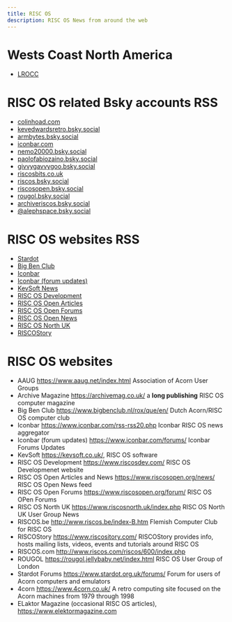 ```yaml
---
title: RISC OS
description: RISC OS News from around the web
---
```


# Wests Coast North America

- [LROCC](https://left-coast-risc-os-computer-club.github.io/posts.xml "Left Coasts RISC OS Computer Club")

# RISC OS related Bsky accounts RSS

- [colinhoad.com](https://bsky.app/profile/did:plc:fspcx32r4ektlhvhf6e7goh2/rss "Colin Hoad on Bsky")
- [kevedwardsretro.bsky.social](https://bsky.app/profile/did:plc:io6owsze2yxsfsl2cd7znmik/rss "Kevin Edwards on Bsky")
- [armbytes.bsky.social](https://bsky.app/profile/did:plc:dwfxyvdv4do6nh2nxpeuhchh/rss "ARM Bytes on Bsky")
- [iconbar.com](https://bsky.app/profile/did:plc:gu36an7j4b2ck74blgn5eox6/rss "IconBar on Bsky")
- [nemo20000.bsky.social](https://bsky.app/profile/did:plc:iimd7g74rssohysfgvdvgkmn/rss "Nemo 2000 on Bsky")
- [paolofabiozaino.bsky.social](https://bsky.app/profile/did:plc:rkxyi6vbupvkgetuir5ljywn/rss "Paolo Fabio Zaino on Bsky")
- [givvygavvygoo.bsky.social](https://bsky.app/profile/did:plc:u6srdtx7nxcymlrozzxkj234/rss "Gavin Crawford on Bsky")
- [riscosbits.co.uk](https://bsky.app/profile/did:plc:la2htv4hkumsun6qyecwejli/rss "RISCOSBits on Bsky")
- [riscos.bsky.social](https://bsky.app/profile/did:plc:5ugs4tgjdxjxjvxhmdpza2fq/rss "RISC OS on Bsky")
- [riscosopen.bsky.social](https://bsky.app/profile/did:plc:e3k7odasqhsg6xfgfkvovpsb/rss "RISC OS Open on Bsky")
- [rougol.bsky.social](https://bsky.app/profile/did:plc:qc7wakonwzdm2lqkgax4zatd/rss "RISC OS London on Bsky")
- [archiveriscos.bsky.social](https://bsky.app/profile/did:plc:3nemd4ccpca5uxluat5znw4s/rss "Archive Magazine on Bsky")
- [@alephspace.bsky.social](https://bsky.app/profile/did:plc:6e6hyubsieooaqyrh4smwbm5/rss "Tom Pickering on Bsky")
    
# RISC OS websites RSS

- [Stardot](https://www.stardot.org.uk/forums/app.php/feed?sid=a587d6d194b8e612ce7b499bad9b3b36 "Acorn Computer Users forum")
- [Big Ben Club](https://www.bigbenclub.nl/feed/ "Dutch RISC OS computer club")
- [Iconbar](https://www.iconbar.com/rss-rss20.php "Iconbar RISC OS news aggregator")
- [Iconbar (forum updates)](https://www.iconbar.com/forums/rss-rss20.php "Iconbar Forums Updates")
- [KevSoft News](https://kevsoft.wordpress.com/feed/ "KevSoft News")
- [RISC OS Development](https://www.riscosdev.com/feed/ "RISC OS Developmenet website")
- [RISC OS Open Articles](https://www.riscosopen.org/news/xml/rss20/feed/feed.xml.rss20 "RISC OS Open Articles feed")
- [RISC OS Open Forums](https://www.riscosopen.org/forum/posts.rss "RISC OS OPen Forums")
- [RISC OS Open News](https://www.riscosopen.org/news/xml/rss20/feed/feed.xml.rss20 "RISC OS Open News feed")
- [RISC OS North UK](https://www.riscosnorth.uk/index.php/feed/ "RISC OS North UK User Group News")
- [RISCOStory](https://www.riscository.com/feed/ "RISCOStory a website about all things RISC OS")

# RISC OS websites

- AAUG <https://www.aaug.net/index.html> Association of Acorn User Groups
- Archive Magazine <https://archivemag.co.uk/> a **long publishing** RISC OS computer magazine
- Big Ben Club <https://www.bigbenclub.nl/rox/que/en/> Dutch Acorn/RISC OS computer club
- Iconbar <https://www.iconbar.com/rss-rss20.php> Iconbar RISC OS news aggregator
- Iconbar (forum updates) <https://www.iconbar.com/forums/> Iconbar Forums Updates
- KevSoft <https://kevsoft.co.uk/>, RISC OS software
- RISC OS Development <https://www.riscosdev.com/> RISC OS Developmenet website
- RISC OS Open Articles and News <https://www.riscosopen.org/news/> RISC OS Open News feed
- RISC OS Open Forums <https://www.riscosopen.org/forum/> RISC OS OPen Forums
- RISC OS North UK <https://www.riscosnorth.uk/index.php> RISC OS North UK User Group News
- RISCOS.be <http://www.riscos.be/index-B.htm> Flemish Computer Club for RISC OS
- RISCOStory <https://www.riscository.com/> RISCOStory provides info, hosts mailing lists, videos, events and tutorials around RISC OS
- RISCOS.com <http://www.riscos.com/riscos/600/index.php> 
- ROUGOL <https://rougol.jellybaby.net/index.html> RISC OS User Group of London
- Stardot Forums <https://www.stardot.org.uk/forums/> Forum for users of Acorn computers and emulators
- 4corn <https://www.4corn.co.uk/> A retro computing site focused on the Acorn machines from 1979 through 1998
- ELaktor Magazine (occasional RISC OS articles), <https://www.elektormagazine.com>
